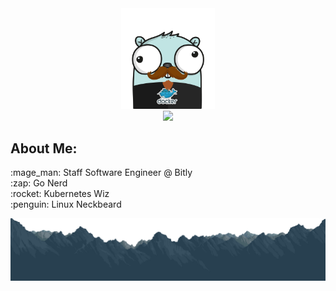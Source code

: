 <div align="center">
<img src="./images/gopher_me.png" width="150"><br>
<div>
<a href="https://www.linkedin.com/in/joshuaharshman">
<img src="https://img.shields.io/static/v1?label=&message=LinkedIn&color=blue&style=for-the-badge"/>
</a>
</div>
</div>

<div class="header">
<h2>
About Me:
</h2>
</div>

<div>
:mage_man: Staff Software Engineer @ Bitly<br>
:zap: Go Nerd<br>
:rocket: Kubernetes Wiz<br>
:penguin: Linux Neckbeard<br>
</div>


![mountains](./images/mountain_range.png)

